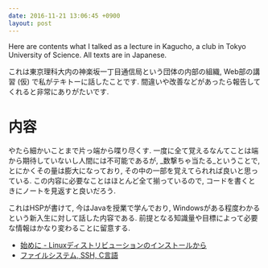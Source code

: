 ```yaml
---
date: 2016-11-21 13:06:45 +0900
layout: post
---
```

Here are contents what I talked as a lecture in Kagucho, a club in Tokyo
University of Science. All texts are in Japanese.

これは東京理科大内の神楽坂一丁目通信局という団体の内部の組織, Web部の講習 (仮)
で私がテキトーに話したことです. 間違いや改善などがあったら報告してくれると非常にありがたいです.

# 内容
やたら細かいことまで片っ端から喋り尽くす. 一度に全て覚えるなんてことは端から期待していないし人間には不可能であるが,
_数撃ちゃ当たる_ということで, とにかくその量は膨大になっており, その中の一部を覚えてられれば良いと思っている.
この内容に必要なことはほとんど全て揃っているので, コードを書くときにノートを見返すと良いだろう.

これはHSPが書けて, 今はJavaを授業で学んでおり, Windowsがある程度わかるという新入生に対して話した内容である.
前提となる知識量や目標によって必要な情報はかなり変わることに留意する.

* [始めに - Linuxディストリビューションのインストールから](articles/0.html)
* [ファイルシステム, SSH, C言語](articles/1.html)

